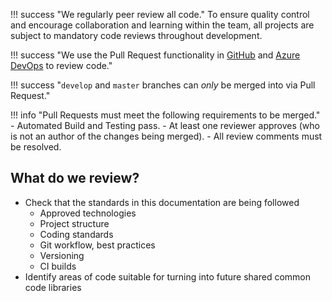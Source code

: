 !!! success "We regularly peer review all code."
    To ensure quality control and encourage collaboration and learning within the team, all projects are subject to mandatory code reviews throughout development.

!!! success "We use the Pull Request functionality in [GitHub] and [Azure DevOps] to review code."

!!! success "`develop` and `master` branches can *only* be merged into via Pull Request."

!!! info "Pull Requests must meet the following requirements to be merged."
    - Automated Build and Testing pass.
    - At least one reviewer approves (who is not an author of the changes being merged).
    - All review comments must be resolved.

## What do we review?

- Check that the standards in this documentation are being followed
    - Approved technologies
    - Project structure
    - Coding standards
    - Git workflow, best practices
    - Versioning
    - CI builds
- Identify areas of code suitable for turning into future shared common code libraries

[GitHub]: https://github.com
[Azure DevOps]: https://universityofnottingham.visualstudio.com